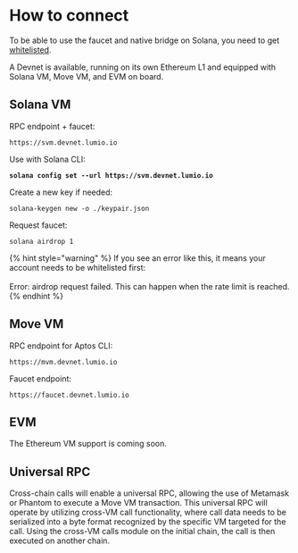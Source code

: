 # How to connect

To be able to use the faucet and native bridge on Solana, you need to get [whitelisted](../get-whitelisted.md).

A Devnet is available, running on its own Ethereum L1 and equipped with Solana VM, Move VM, and EVM on board.&#x20;

## Solana VM

RPC endpoint + faucet:

```
https://svm.devnet.lumio.io
```

Use with Solana CLI:

<pre><code><strong>solana config set --url https://svm.devnet.lumio.io
</strong></code></pre>

Create a new key if needed:

```
solana-keygen new -o ./keypair.json
```

Request faucet:

```
solana airdrop 1
```

{% hint style="warning" %}
If you see an error like this, it means your account needs to be whitelisted first:\
\
Error: airdrop request failed. This can happen when the rate limit is reached.
{% endhint %}

## Move VM

RPC endpoint for Aptos CLI:

```
https://mvm.devnet.lumio.io
```

Faucet endpoint:

```
https://faucet.devnet.lumio.io
```

## EVM

The Ethereum VM support is coming soon.

## Universal RPC

Cross-chain calls will enable a universal RPC, allowing the use of Metamask or Phantom to execute a Move VM transaction. This universal RPC will operate by utilizing cross-VM call functionality, where call data needs to be serialized into a byte format recognized by the specific VM targeted for the call. Using the cross-VM calls module on the initial chain, the call is then executed on another chain.
